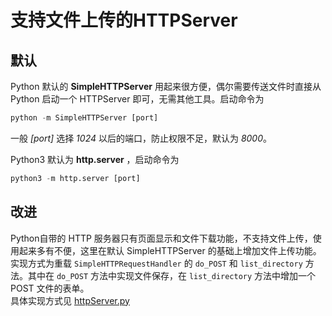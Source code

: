 支持文件上传的HTTPServer
=====

## 默认
Python 默认的 **SimpleHTTPServer** 用起来很方便，偶尔需要传送文件时直接从 Python 启动一个 HTTPServer 即可，无需其他工具。启动命令为
```python
python -m SimpleHTTPServer [port]
```
一般 *[port]* 选择 *1024* 以后的端口，防止权限不足，默认为 *8000*。  

Python3 默认为 **http.server** ，启动命令为
```python
python3 -m http.server [port]
```

## 改进
Python自带的 HTTP 服务器只有页面显示和文件下载功能，不支持文件上传，使用起来多有不便，这里在默认 SimpleHTTPServer 的基础上增加文件上传功能。  
实现方式为重载 `SimpleHTTPRequestHandler` 的 `do_POST` 和 `list_directory` 方法。其中在 `do_POST` 方法中实现文件保存，在 `list_directory` 方法中增加一个 POST 文件的表单。  
具体实现方式见 [httpServer.py](httpServer.py)
